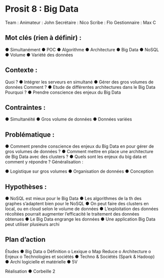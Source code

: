 # Prosit 8 : Big Data

Team :
Animateur : John
Secrétaire : Nico
Scribe : Flo
Gestionnaire : Max C

##  Mot clés (rien à définir) :

●	Simultanément
●	POC
●	Algorithme
●	Architecture
●	Big Data
●	NoSQL
●	Volume
●	Variété des données


## Contexte :

Quoi ?
●	Intégrer les serveurs en simultané
●	Gérer des gros volumes de données
Comment ?
●	Etude de différentes architectures dans le Big Data
Pourquoi ?
●	Prendre conscience des enjeux du Big Data

## Contraintes :
●	Simultanéité
●	Gros volume de données
●	Données variées

## Problématique :

●	Comment prendre conscience des enjeux du Big Data en pour gérer de gros volumes de données ?
●	Comment mettre en place une architecture de Big Data avec des clusters ?
●	Quels sont les enjeux du big data et comment y répondre ?
Généralisation :

●	Logistique sur gros volumes
●	Organisation de données
●	Conception

## Hypothèses :

●	NoSQL est mieux pour le Big Data
●	Les algorithmes de la th des graphes s’adaptent bien pour le NoSQL
●	On peut faire des clusters en local, ou en cloud selon le volume de données
●	L’exploitation des données récoltées pourrait augmenter l’efficacité le traitement des données obtenues
●	Le Big Data engrange les données
●	Une application Big Data peut utiliser plusieurs archi

## Plan d’action
Études
●	Big Data
o	Définition
o	Lexique
o	Map Reduce
o	Architecture
o	Enjeux
o	Technologies et sociétés
●	Techno & Sociétés (Spark & Hadoop)
●	Archi logicielle et matérielle
●	5V

Réalisation
●	Corbeille 2
